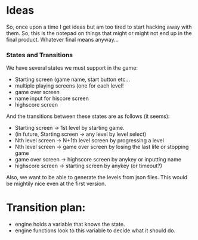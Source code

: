 # Ideas

So, once upon a time I get ideas but am too tired to start hacking 
away with them. So, this is the notepad on things that might 
or might not end up in the final product. Whatever final means anyway...

### States and Transitions

We have several states we must support in the game:

* Starting screen (game name, start button etc...
* multiple playing screens (one for each level!
* game over screen
* name input for hiscore screen 
* highscore screen

And the transitions between these states are as follows (it seems):

* Starting screen -> 1st level by starting game.
* (in future, Starting screen -> any level by level select)
* Nth level screen -> N+1th level screen by progressing a level
* Nth level screen -> game over screen by losing the last life or 
stopping game
* game over screen -> highscore screen by anykey or inputting name
* highscore screen -> starting screen by anykey (or timeout?)

Also, we want to be able to generate the levels from json 
files. This would be mightily nice even at the first version. 

# Transition plan:

* engine holds a variable that knows the state.
* engine functions look to this variable to decide what it should do.
